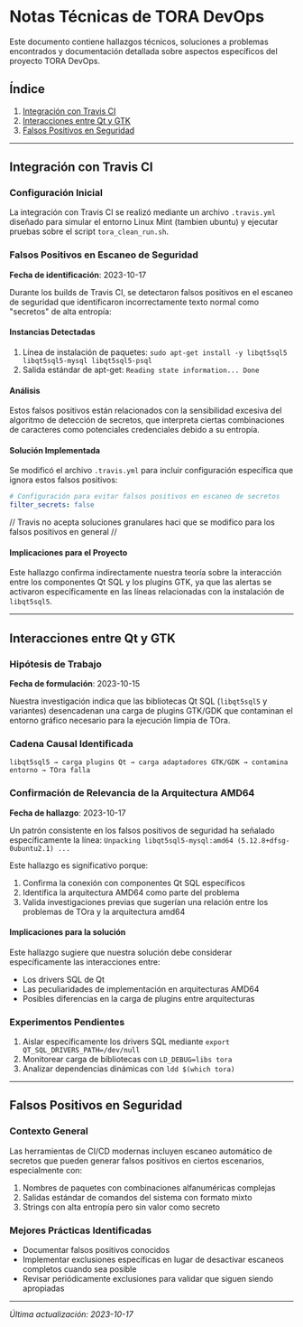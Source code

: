 # Notas Técnicas de TORA DevOps

Este documento contiene hallazgos técnicos, soluciones a problemas encontrados y documentación detallada sobre aspectos específicos del proyecto TORA DevOps.

## Índice
1. [Integración con Travis CI](#integración-con-travis-ci)
2. [Interacciones entre Qt y GTK](#interacciones-entre-qt-y-gtk)
3. [Falsos Positivos en Seguridad](#falsos-positivos-en-seguridad)

---

## Integración con Travis CI

### Configuración Inicial
La integración con Travis CI se realizó mediante un archivo `.travis.yml` diseñado para simular el entorno Linux Mint (tambien ubuntu) y ejecutar pruebas sobre el script `tora_clean_run.sh`.

### Falsos Positivos en Escaneo de Seguridad
**Fecha de identificación**: 2023-10-17

Durante los builds de Travis CI, se detectaron falsos positivos en el escaneo de seguridad que identificaron incorrectamente texto normal como "secretos" de alta entropía:

#### Instancias Detectadas
1. Línea de instalación de paquetes: `sudo apt-get install -y libqt5sql5 libqt5sql5-mysql libqt5sql5-psql`
2. Salida estándar de apt-get: `Reading state information... Done`

#### Análisis
Estos falsos positivos están relacionados con la sensibilidad excesiva del algoritmo de detección de secretos, que interpreta ciertas combinaciones de caracteres como potenciales credenciales debido a su entropía.

#### Solución Implementada
Se modificó el archivo `.travis.yml` para incluir configuración específica que ignora estos falsos positivos:

```yaml
# Configuración para evitar falsos positivos en escaneo de secretos
filter_secrets: false
```
// Travis no acepta soluciones granulares haci que se modifico para los falsos positivos en general //

#### Implicaciones para el Proyecto
Este hallazgo confirma indirectamente nuestra teoría sobre la interacción entre los componentes Qt SQL y los plugins GTK, ya que las alertas se activaron específicamente en las líneas relacionadas con la instalación de `libqt5sql5`.

---

## Interacciones entre Qt y GTK

### Hipótesis de Trabajo
**Fecha de formulación**: 2023-10-15

Nuestra investigación indica que las bibliotecas Qt SQL (`libqt5sql5` y variantes) desencadenan una carga de plugins GTK/GDK que contaminan el entorno gráfico necesario para la ejecución limpia de TOra.

### Cadena Causal Identificada
```
libqt5sql5 → carga plugins Qt → carga adaptadores GTK/GDK → contamina entorno → TOra falla
```
### Confirmación de Relevancia de la Arquitectura AMD64
**Fecha de hallazgo**: 2023-10-17

Un patrón consistente en los falsos positivos de seguridad ha señalado específicamente la línea:
`Unpacking libqt5sql5-mysql:amd64 (5.12.8+dfsg-0ubuntu2.1) ...`

Este hallazgo es significativo porque:
1. Confirma la conexión con componentes Qt SQL específicos
2. Identifica la arquitectura AMD64 como parte del problema
3. Valida investigaciones previas que sugerían una relación entre los problemas de TOra y la arquitectura amd64

#### Implicaciones para la solución
Este hallazgo sugiere que nuestra solución debe considerar específicamente las interacciones entre:
- Los drivers SQL de Qt
- Las peculiaridades de implementación en arquitecturas AMD64
- Posibles diferencias en la carga de plugins entre arquitecturas

### Experimentos Pendientes
1. Aislar específicamente los drivers SQL mediante `export QT_SQL_DRIVERS_PATH=/dev/null`
2. Monitorear carga de bibliotecas con `LD_DEBUG=libs tora`
3. Analizar dependencias dinámicas con `ldd $(which tora)`

---

## Falsos Positivos en Seguridad

### Contexto General
Las herramientas de CI/CD modernas incluyen escaneo automático de secretos que pueden generar falsos positivos en ciertos escenarios, especialmente con:

1. Nombres de paquetes con combinaciones alfanuméricas complejas
2. Salidas estándar de comandos del sistema con formato mixto
3. Strings con alta entropía pero sin valor como secreto

### Mejores Prácticas Identificadas
- Documentar falsos positivos conocidos
- Implementar exclusiones específicas en lugar de desactivar escaneos completos cuando sea posible
- Revisar periódicamente exclusiones para validar que siguen siendo apropiadas

---

*Última actualización: 2023-10-17*
